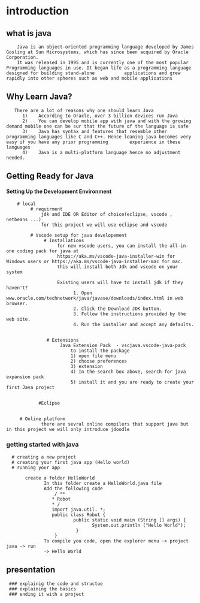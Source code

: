 # introduction 
   ## what is java
        Java is an object-oriented programming language developed by James Gosling at Sun Microsystems, which has since been acquired by Oracle Corporation. 
        It was released in 1995 and is currently one of the most popular Programming languages in use. It began life as a programming language designed for building stand-alone           applications and grew rapidly into other spheres such as web and mobile applications
   ## Why Learn Java?
       There are a lot of reasons why one should learn Java
          1)	According to Oracle, over 3 billion devices run Java
          2)	You can develop mobile app with java and with the growing demand mobile one can be sur that the future of the language is safe
          3)	Java has syntax and features that resemble other programming languages like C and C++. Hence leaning java becomes very easy if you have any prior programming        experience in these languages
          4)	Java is a multi-platform language hence no adjustment needed.

        
## Getting Ready for Java
      
   #### Setting Up the Development Environment
        # local 
             # requirment 
                 jdk and IDE OR Editor of choice(eclipse, vscode , netbeans ...)
                 for this project we will use eclipse and vscode
             
             # Vscode setup for java developement
                  # Installations
                       for new vscode users, you can install the all-in-one coding pack for java at
                       https://aka.ms/vscode-java-installer-win for Windows users or https://aka.ms/vscode-java-installer-mac for mac.
                       this will install both Jdk and vscode on your system   
               
                       Existing users will have to install jdk if they haven't?
                             1. Open www.oracle.com/technetwork/java/javase/downloads/index.html in web browser.
                             2. Click the Download JDK button.
                             3. Follow the instructions provided by the web site.
                             4. Run the installer and accept any defaults.
                       
                       
                   # Extensions 
                        Java Extension Pack  - vscjava.vscode-java-pack
                            to install the package
                            1) open file menu
                            2) choose preferences
                            3) extension
                            4) In the search box above, search for java expansion pack
                            5) install it and you are ready to create your first Java project 


                #Eclipse
                
                
         # Online platform 
                 there are sevral online compilers that support java but in this project we will only introduce jdoodle
                    
              
### getting started with java
      # creating a new project
      # creating your first java app (Hello world)
      # running your app
      
           create a folder HelloWorld 
                  In this folder create a HelloWorld.java file
                  Add the following code
                      / **
                     * Robot
                     * /
                     import java.util. *;
                     public class Robot {
                             public static void main (String [] args) {
                                    System.out.println ("Hello World");
                              }
                      }
                  To compile you code, open the explorer menu -> project java -> run
                  -> Hello World 
## presentation                
     ### explainig the code and structue 
     ### explaining the basics 
     ### ending it with a project 
